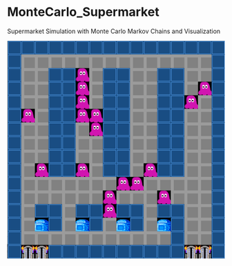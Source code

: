 # MonteCarlo_Supermarket
Supermarket Simulation with Monte Carlo Markov Chains and Visualization

![alt_text](supermarket.gif)
